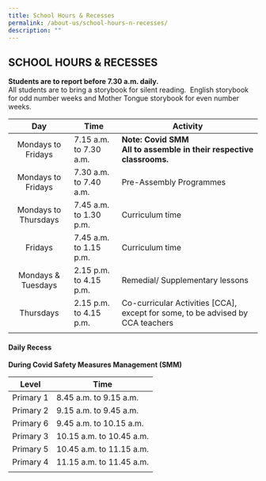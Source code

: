 ```yaml
---
title: School Hours & Recesses
permalink: /about-us/school-hours-n-recesses/
description: ""
---
```

## SCHOOL HOURS &amp; RECESSES

**Students are to report before 7.30 a.m. daily.**&nbsp;&nbsp;  <br>
All students are to bring a storybook for silent reading.&nbsp; English storybook for odd number weeks and Mother Tongue storybook for even number weeks.

| Day  | Time  |  Activity |
|:-:|---|---|
| Mondays to Fridays  | 7.15 a.m. to 7.30 a.m.  | **Note: Covid SMM  <br>All to assemble in their respective classrooms.**  |
| Mondays to Fridays  | 7.30 a.m. to 7.40 a.m.  | Pre-Assembly Programmes  |
| Mondays to Thursdays  | 7.45 a.m.&nbsp; to 1.30 p.m.  | Curriculum time  |
| Fridays  | 7.45 a.m. to 1.15 p.m.  | Curriculum time  |
| Mondays &amp; Tuesdays  |  2.15 p.m. to 4.15 p.m. | Remedial/ Supplementary lessons  |
| Thursdays  | 2.15 p.m. to 4.15 p.m.  | Co-curricular Activities \[CCA\], except for some, to be advised by CCA teachers  |
|   |   |   |

#### Daily Recess

**During Covid Safety Measures Management (SMM)**

| Level  | Time  |
|:-:|---|
| Primary 1  | 8.45 a.m. to 9.15 a.m.  |
| Primary 2  | 9.15 a.m. to 9.45 a.m.  |
| Primary 6  | 9.45 a.m. to 10.15 a.m.  |
| Primary 3  | 10.15 a.m. to 10.45 a.m.  |
| Primary 5  | 10.45 a.m. to 11.15 a.m.  |
| Primary 4  | 11.15 a.m. to 11.45 a.m.  |
|   |   |